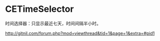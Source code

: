 # CETimeSelector
时间选择器：只显示最近七天，时间间隔半小时。

http://gitnil.com/forum.php?mod=viewthread&tid=1&page=1&extra=#pid1
